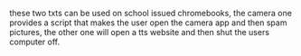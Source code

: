 these two txts can be used on school issued chromebooks, the camera one provides a script 
that makes the user open the camera app and then spam pictures, the other one will open a tts 
website and then shut the users computer off.

